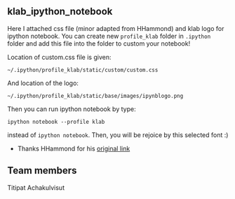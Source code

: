 klab_ipython_notebook
--------------------

Here I attached css file (minor adapted from HHammond) and klab logo for ipython notebook.
You can create new `profile_klab` folder in `.ipython` folder and add this file into the folder to custom your notebook!

Location of custom.css file is given:

`~/.ipython/profile_klab/static/custom/custom.css`

And location of the logo:

`~/.ipython/profile_klab/static/base/images/ipynblogo.png`

Then you can run ipython notebook by type:

`ipython notebook --profile klab`

instead of `ipython notebook`. Then, you will be rejoice by this selected font :)

* Thanks HHammond for his [original link](http://nbviewer.ipython.org/gist/HHammond/7a78d35b34d85406aa60)

Team members
----------
Titipat Achakulvisut
